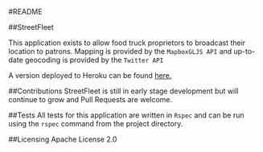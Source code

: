 #README

##StreetFleet

This application exists to allow food truck proprietors to broadcast their
location to patrons. Mapping is provided by the `MapboxGLJS API` and
up-to-date geocoding is provided by the `Twitter API`

A version deployed to Heroku can be found [here.](https://warm-lake-89976.herokuapp.com/)

##Contributions
StreetFleet is still in early stage development but will continue to grow
and Pull Requests are welcome.

##Tests
All tests for this application are written in `Rspec` and can be run using
the `rspec` command from the project directory.

##Licensing
Apache License 2.0
